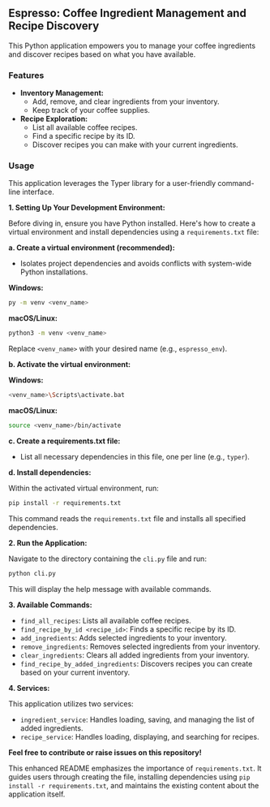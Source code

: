 ## Espresso: Coffee Ingredient Management and Recipe Discovery

This Python application empowers you to manage your coffee ingredients and discover recipes based on what you have available.

### Features

* **Inventory Management:**
  * Add, remove, and clear ingredients from your inventory.
  * Keep track of your coffee supplies.
* **Recipe Exploration:**
  * List all available coffee recipes.
  * Find a specific recipe by its ID.
  * Discover recipes you can make with your current ingredients.

### Usage

This application leverages the Typer library for a user-friendly command-line interface.

**1. Setting Up Your Development Environment:**

Before diving in, ensure you have Python installed. Here's how to create a virtual environment and install dependencies using a `requirements.txt` file:

**a. Create a virtual environment (recommended):**

- Isolates project dependencies and avoids conflicts with system-wide Python installations.

**Windows:**

```bash
py -m venv <venv_name>
```

**macOS/Linux:**

```bash
python3 -m venv <venv_name>
```

Replace `<venv_name>` with your desired name (e.g., `espresso_env`).

**b. Activate the virtual environment:**

**Windows:**

```bash
<venv_name>\Scripts\activate.bat
```

**macOS/Linux:**

```bash
source <venv_name>/bin/activate
```

**c. Create a requirements.txt file:**

- List all necessary dependencies in this file, one per line (e.g., `typer`).

**d. Install dependencies:**

Within the activated virtual environment, run:

```bash
pip install -r requirements.txt
```

This command reads the `requirements.txt` file and installs all specified dependencies.

**2. Run the Application:**

Navigate to the directory containing the `cli.py` file and run:

```bash
python cli.py
```

This will display the help message with available commands.

**3. Available Commands:**

* `find_all_recipes`: Lists all available coffee recipes.
* `find_recipe_by_id <recipe_id>`: Finds a specific recipe by its ID.
* `add_ingredients`: Adds selected ingredients to your inventory.
* `remove_ingredients`: Removes selected ingredients from your inventory.
* `clear_ingredients`: Clears all added ingredients from your inventory.
* `find_recipe_by_added_ingredients`: Discovers recipes you can create based on your current inventory.

**4. Services:**

This application utilizes two services:

* `ingredient_service`: Handles loading, saving, and managing the list of added ingredients.
* `recipe_service`: Handles loading, displaying, and searching for recipes.

**Feel free to contribute or raise issues on this repository!**

This enhanced README emphasizes the importance of `requirements.txt`. It guides users through creating the file, installing dependencies using `pip install -r requirements.txt`, and maintains the existing content about the application itself.